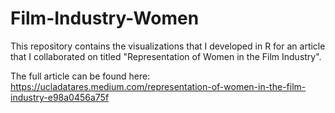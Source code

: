 # Film-Industry-Women

This repository contains the visualizations that I developed in R for an article that I collaborated on titled "Representation of Women in the Film Industry". 

The full article can be found here: https://ucladatares.medium.com/representation-of-women-in-the-film-industry-e98a0456a75f 
